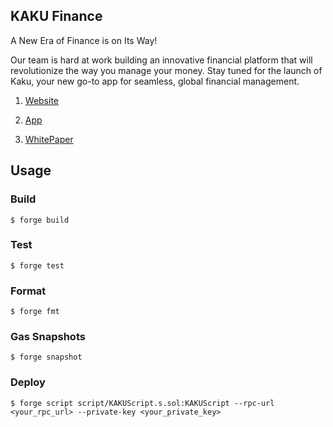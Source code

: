 ## KAKU Finance
A New Era of Finance is on Its Way!

Our team is hard at work building an innovative financial platform that will revolutionize the way you manage your money. Stay tuned for the launch of Kaku, your new go-to app for seamless, global financial management.

1. [Website](https://kaku.finance/)

2. [App](https://app.kaku.finance/login)

3. [WhitePaper](https://cerulean-birch-781.notion.site/Kaku-Whitepaper-draft-2-0-62a11ae458484e6d8d4f8a72c2164997) 



## Usage

### Build

```shell
$ forge build
```

### Test

```shell
$ forge test
```

### Format

```shell
$ forge fmt
```

### Gas Snapshots

```shell
$ forge snapshot
```

### Deploy

```shell
$ forge script script/KAKUScript.s.sol:KAKUScript --rpc-url <your_rpc_url> --private-key <your_private_key>
```
